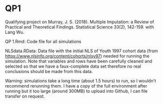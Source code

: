 # QP1

Qualifying project on Murray, J. S. (2018). Multiple Imputation: a Review of Practical and Theoretical Findings. Statistical Science 33(2), 142-159. with Lang Wu. 


QP 1.Rmd: Code file for all simulations

NLSdata.RData: Data file with the initial NLS of Youth 1997 cohort data (from https://www.nlsinfo.org/content/cohorts/nlsy97) needed for running the simulation. Note that variables and rows have been carefully cleaned and selected so that we have a faux-complete data set therefore no real conclusions should be made from this data. 


Warning: simulations take a long time (about 1.5 hours) to run, so I wouldn't recommend rerunning them. I have a copy of the full environment after running but it too large (around 300MB) to upload into Github, I can file transfer on request. 
